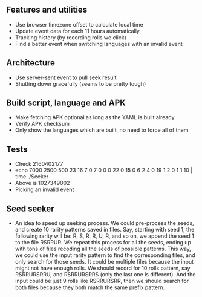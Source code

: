 ## Features and utilities

* Use browser timezone offset to calculate local time
* Update event data for each 11 hours automatically
* Tracking history (by recording rolls we click)
* Find a better event when switching languages with an invalid event

## Architecture

* Use server-sent event to pull seek result
* Shutting down gracefully (seems to be pretty tough)

## Build script, language and APK

* Make fetching APK optional as long as the YAML is built already
* Verify APK checksum
* Only show the languages which are built, no need to force all of them

## Tests

* Check 2160402177
* echo 7000 2500 500 23 16 7 0 7 0 0 0 22 0 15 0 6 2 4 0 19 1 2 0 1 1 10 | time ./Seeker
* Above is 1027349002
* Picking an invalid event

## Seed seeker

* An idea to speed up seeking process. We could pre-process the seeds, and
  create 10 rarity patterns saved in files. Say, starting with seed 1,
  the following rarity will be: R, S, R, R, U, R, and so on, we append the
  seed 1 to the file RSRRUR. We repeat this process for all the seeds, ending
  up with tons of files recoding all the seeds of possible patterns. This
  way, we could use the input rarity pattern to find the corresponding files,
  and only search for those seeds. It could be multiple files because the
  input might not have enough rolls. We should record for 10 rolls pattern,
  say RSRRURSRRU, and RSRRURSRRS (only the last one is different). And the
  input could be just 9 rolls like RSRRURSRR, then we should search for
  both files because they both match the same prefix pattern.

